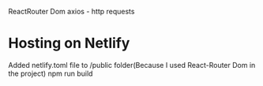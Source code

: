 ReactRouter Dom
axios - http requests

# Hosting on Netlify

Added netlify.toml file to /public folder(Because I used React-Router Dom in the project)
npm run build
